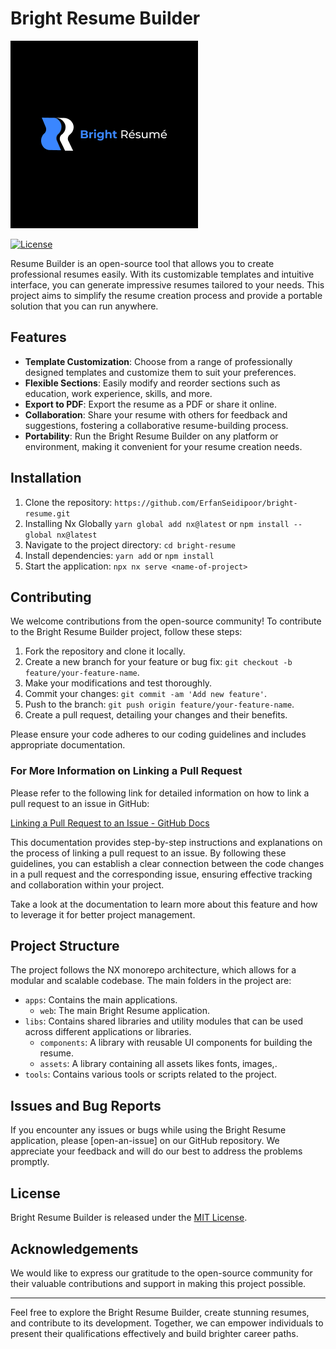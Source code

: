 # Bright Resume Builder

![Bright Resume Logo](/libs/assets/src/image/logo-with-typography-horizontal-dark.png)

[![License](https://img.shields.io/github/license/your_username/resume-builder.svg?style=flat-square)](https://github.com/your_username/resume-builder/blob/main/LICENSE)

Resume Builder is an open-source tool that allows you to create professional resumes easily. With its customizable templates and intuitive interface, you can generate impressive resumes tailored to your needs. This project aims to simplify the resume creation process and provide a portable solution that you can run anywhere.

## Features

- **Template Customization**: Choose from a range of professionally designed templates and customize them to suit your preferences.
- **Flexible Sections**: Easily modify and reorder sections such as education, work experience, skills, and more.
- **Export to PDF**: Export the resume as a PDF or share it online.
- **Collaboration**: Share your resume with others for feedback and suggestions, fostering a collaborative resume-building process.
- **Portability**: Run the Bright Resume Builder on any platform or environment, making it convenient for your resume creation needs.

## Installation

1. Clone the repository: `https://github.com/ErfanSeidipoor/bright-resume.git`
2. Installing Nx Globally
   `yarn global add nx@latest` or `npm install --global nx@latest`
3. Navigate to the project directory: `cd bright-resume`
4. Install dependencies: `yarn add` or `npm install`
5. Start the application: `npx nx serve <name-of-project>`

## Contributing

We welcome contributions from the open-source community! To contribute to the Bright Resume Builder project, follow these steps:

1. Fork the repository and clone it locally.
2. Create a new branch for your feature or bug fix: `git checkout -b feature/your-feature-name`.
3. Make your modifications and test thoroughly.
4. Commit your changes: `git commit -am 'Add new feature'`.
5. Push to the branch: `git push origin feature/your-feature-name`.
6. Create a pull request, detailing your changes and their benefits.

Please ensure your code adheres to our coding guidelines and includes appropriate documentation.

### For More Information on Linking a Pull Request

Please refer to the following link for detailed information on how to link a pull request to an issue in GitHub:

[Linking a Pull Request to an Issue - GitHub Docs](https://docs.github.com/en/issues/tracking-your-work-with-issues/linking-a-pull-request-to-an-issue)

This documentation provides step-by-step instructions and explanations on the process of linking a pull request to an issue. By following these guidelines, you can establish a clear connection between the code changes in a pull request and the corresponding issue, ensuring effective tracking and collaboration within your project.

Take a look at the documentation to learn more about this feature and how to leverage it for better project management.

## Project Structure

The project follows the NX monorepo architecture, which allows for a modular and scalable codebase. The main folders in the project are:

- `apps`: Contains the main applications.
  - `web`: The main Bright Resume application.
- `libs`: Contains shared libraries and utility modules that can be used across different applications or libraries.
  - `components`: A library with reusable UI components for building the resume.
  - `assets`: A library containing all assets likes fonts, images,.
- `tools`: Contains various tools or scripts related to the project.

## Issues and Bug Reports

If you encounter any issues or bugs while using the Bright Resume application, please [open-an-issue] on our GitHub repository. We appreciate your feedback and will do our best to address the problems promptly.

## License

Bright Resume Builder is released under the [MIT License](https://github.com/ErfanSeidipoor/bright-resume.git/main/LICENSE).

## Acknowledgements

We would like to express our gratitude to the open-source community for their valuable contributions and support in making this project possible.

---

Feel free to explore the Bright Resume Builder, create stunning resumes, and contribute to its development. Together, we can empower individuals to present their qualifications effectively and build brighter career paths.
